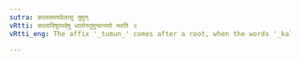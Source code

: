 ```yaml
---
sutra: कालसमयवेलासु तुमुन्
vRtti: कालादिषूपपदेषु धातोस्तुमुन्प्रत्ययो भवति ॥
vRtti_eng: The affix '_tumun_' comes after a root, when the words '_kala_', '_samaya_', and '_vela_' (all meaning time) are in composition.

---
```

